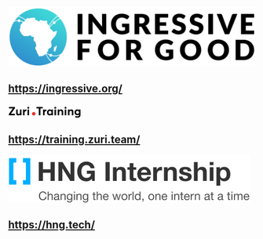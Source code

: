 ![Ingressive](i4g.png)
## https://ingressive.org/

![Zuri](zuri.png)
## https://training.zuri.team/

![HNG](hng.png)
## https://hng.tech/

